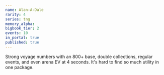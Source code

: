 ```yaml
---
name: Alan-A-Dale
rarity: 4
series: tng
memory_alpha:
bigbook_tier: 2
events: 10
in_portal: true
published: true
---
```


Strong voyage numbers with an 800+ base, double collections, regular events, and even arena EV at 4 seconds. It's hard to find so much utility in one package.
